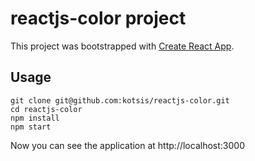 # reactjs-color project

This project was bootstrapped with [Create React App](https://github.com/facebook/create-react-app).

## Usage
    git clone git@github.com:kotsis/reactjs-color.git
    cd reactjs-color
    npm install
    npm start

Now you can see the application at http://localhost:3000
